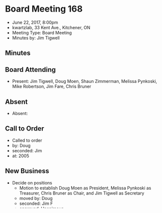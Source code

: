 # Board Meeting 168 #

* June 22, 2017, 8:00pm
* kwartzlab, 33 Kent Ave., Kitchener, ON
* Meeting Type: Board Meeting
* Minutes by: Jim Tigwell

## Minutes ##

## Board Attending
* Present: Jim Tigwell, Doug Moen, Shaun Zimmerman, Melissa Pynkoski, Mike Robertson, Jim Fare, Chris Bruner

## Absent
* Absent: 

## Call to Order
* Called to order
 * by: Doug
 * seconded: Jim
 * at: 2005

## New Business
  * Decide on positions
     * Motion to establish Doug Moen as President, Melissa Pynkoski as Treasurer, Chris Bruner as Chair, and Jim Tigwell as Secretary
      * moved by: Doug
      * seconded: Jim F
      * approved: Unanimous
  * Change signing authority
   * Motion to change the signing authority such that it is held by Doug Moen, Melissa Pynkoski, and Mike Robertson
      * moved by: Chris
      * seconded: Jim T
      * approved: Unanimous
  
  ## Review of New Action Items from this Meeting
 * Melissa and Steph Smith to make arrangements to meet and transfer Tresurer duties
 * Jim T and Steph Smith to meet and discuss whatès needed for the board transition
 * Doug to establish a set of master keys for the lab
 * Steph to begin making arrangements to change the signing authority
 * Jim T to handle the online board transition
  
## Adjournment
* Motion to adjourn
 * by: Jim F
 * seconded by: Mike
 * passes: Unanimous
* Adjourned at: 20:43
